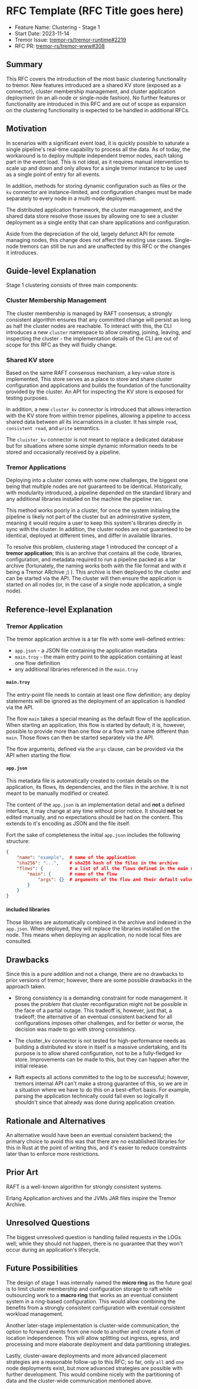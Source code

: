 # RFC Template (RFC Title goes here)

- Feature Name: Clustering - Stage 1
- Start Date: 2023-11-14
- Tremor Issue: [tremor-rs/tremor-runtime#2219](https://github.com/tremor-rs/tremor-runtime/pull/2219)
- RFC PR: [tremor-rs/tremor-www#308](https://github.com/tremor-rs/tremor-www/pull/308)

## Summary
[summary]: #summary

This RFC covers the introduction of the most basic clustering functionality to tremor. New features introduced are a shared KV store (exposed as a connector), cluster membership management, and cluster application deployment (in an all-node or single-node fashion). No further features or functionality are introduced in this RFC and are out of scope as expansion on the clustering functionality is expected to be handled in additional RFCs.

## Motivation
[motivation]: #motivation

In scenarios with a significant event load, it is quickly possible to saturate a single pipeline's real-time capability to process all the data. As of today, the workaround is to deploy multiple independent tremor nodes, each taking part in the event load. This is not ideal, as it requires manual intervention to scale up and down and only allows for a single tremor instance to be used as a single point of entry for all events.

In addition, methods for storing dynamic configuration such as files or the `kv` connector are instance-limited, and configuration changes must be made separately to every node in a multi-node deployment.

The distributed application framework, the cluster management, and the shared data store resolve those issues by allowing one to see a cluster deployment as a single entity that can share applications and configuration.

Aside from the depreciation of the old, largely defunct API for remote managing nodes, this change does not affect the existing use cases. Single-node tremors can still be run and are unaffected by this RFC or the changes it introduces.

## Guide-level Explanation
[guide-level-explanation]: #guide-level-explanation

Stage 1 clustering consists of three main components:

### Cluster Membership Management

The cluster membership is managed by RAFT consensus; a strongly consistent algorithm ensures that any committed change will persist as long as half the cluster nodes are reachable. To interact with this, the CLI introduces a new `cluster` namespace to allow creating, joining, leaving, and inspecting the cluster - the implementation details of the CLI are out of scope for this RFC as they will fluidly change.

### Shared KV store

Based on the same RAFT consensus mechanism, a key-value store is implemented. This store serves as a place to store and share cluster configuration and applications and builds the foundation of the functionality provided by the cluster. An API for inspecting the KV store is exposed for testing purposes.

In addition, a new `cluster_kv` connector is introduced that allows interaction with the KV store from within tremor pipelines, allowing a pipeline to access shared data between all its incarnations in a cluster. It has simple `read`, `consistent read`, and `write` semantics.

The `cluister_kv` connector is not meant to replace a dedicated database but for situations where some simple dynamic information needs to be stored and occasionally received by a pipeline.

### Tremor Applications

Deploying into a cluster comes with some new challenges, the biggest one being that multiple nodes are not guaranteed to be identical. Historically, with modularity introduced, a pipeline depended on the standard library and any additional libraries installed on the machine the pipeline ran. 

This method works poorly in a cluster, for once the system initialing the pipeline is likely not part of the cluster but an administrative system, meaning it would require a user to keep this system's libraries directly in sync with the cluster. In addition, the cluster nodes are not guaranteed to be identical, deployed at different times, and differ in available libraries.

To resolve this problem, clustering stage 1 introduced the concept of a **tremor application**; this is an archive that contains all the code, libraries, configuration, and metadata required to run a pipeline packed as a tar archive (fortunately, the naming works both with the file format and with it being a Tremor ARchive ;) ). This archive is then deployed to the cluster and can be started via the API. The cluster will then ensure the application is started on all nodes (or, in the case of a single node application, a single node).

## Reference-level Explanation
[reference-level-explanation]: #reference-level-explanation

### Tremor Application

The tremor application archive is a tar file with some well-defined entries:

- `app.json` - a JSON file containing the application metadata
- `main.troy` - the main entry point to the application containing at least one flow definition
- any additional libraries referenced in the `main.troy`

#### `main.troy`

The entry-point file needs to contain at least one flow definition; any deploy statements will be ignored as the deployment of an application is handled via the API.

The flow `main` takes a special meaning as the default flow of the application. When starting an application, this flow is started by default; it is, however, possible to provide more than one flow or a flow with a name different than `main`. Those flows can then be started separately via the API.

The flow arguments, defined via the `args` clause, can be provided via the API when starting the flow.

#### `app.json`

This metadata file is automatically created to contain details on the application, its flows, its dependencies, and the files in the archive. It is not meant to be manually modified or created.

The content of the `app.json` is an implementation detail and **not** a defined interface, it may change at any time without prior notice. It should **not** be edited manually, and no expectations should be had on the content. This extends to it's encoding as JSON and the file itself.

Fort the sake of completeness the initial `app.json` includes the following structure:

```json
{
    "name": "example",  # name of the application
    "sha256": "...",    # sha256 hash of the files in the archive
    "flows": {          # a list of all the flows defined in the main main.troy
        "main": {       # name of the flow
            "args": {}  # arguments of the flow and their default values or `null`
        }
    }
}
```

#### included libraries

Those libraries are automatically combined in the archive and indexed in the `app.json`. When deployed, they will replace the libraries installed on the node. This means when deploying an application, no node local files are consulted.

## Drawbacks
[drawbacks]: #drawbacks

Since this is a pure addition and not a change, there are no drawbacks to prior versions of tremor; however, there are some possible drawbacks in the approach taken.

* Strong consistency is a demanding constraint for node management. It poses the problem that cluster reconfiguration might not be possible in the face of a partial outage. This tradeoff is, however, just that, a tradeoff; the alternative of an eventual consistent backend for all configurations imposes other challenges, and for better or worse, the decision was made to go with strong consistency.

* The cluster_kv connector is not tested for high-performance needs as building a distributed kv store in itself is a massive undertaking, and its purpose is to allow shared configuration, not to be a fully-fledged kv store. Improvements can be made to this, but they can happen after the initial release.

* Raft expects all actions committed to the log to be successful; however, tremors internal API can't make a strong guarantee of this, so we are in a situation where we have to do this on a best-effort basis. For example, parsing the application technically could fail even so logically it shouldn't since that already was done during application creation.

## Rationale and Alternatives
[rationale-and-alternatives]: #rationale-and-alternatives

An alternative would have been an eventual consistent backend; the primary choice to avoid this was that there are no established libraries for this in Rust at the point of writing this, and it's easier to reduce constraints later than to enforce more restrictions.

## Prior Art
[prior-art]: #prior-art

RAFT is a well-known algorithm for strongly consistent systems.

Erlang Application archives and the JVMs JAR files inspire the Tremor Archive.

## Unresolved Questions
[unresolved-questions]: #unresolved-questions

The biggest unresolved question is handling failed requests in the LOGs well; while they should not happen, there is no guarantee that they won't occur during an application's lifecycle.

## Future Possibilities
[future-possibilities]: #future-possibilities

The design of stage 1 was internally named the **micro ring** as the future goal is to limit cluster membership and configuration storage to raft while outsourcing work to a **macro ring** that works as an eventual consistent system in a ring-based configuration. This would allow combining the benefits from a strongly consistent configuration with eventual consistent workload management.

Another later-stage implementation is cluster-wide communication, the option to forward events from one node to another and create a form of location independence. This will allow splitting out ingress, egress, and processing and more elaborate deployment and data partitioning strategies.

Lastly, cluster-aware deployments and more advanced placement strategies are a reasonable follow-up to this RFC; so far, only `all` and `one` node deployments exist, but more advanced strategies are possible with further development. This would combine nicely with the partitioning of data and the cluster-wide communication mentioned above.